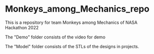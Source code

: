 # Monkeys_among_Mechanics_repo
This is a repository for team Monkeys among Mechanics of NASA Hackathon 2022

The "Demo" folder consists of the video for demo

The "Model" folder consists of the STLs of the designs in projects.
